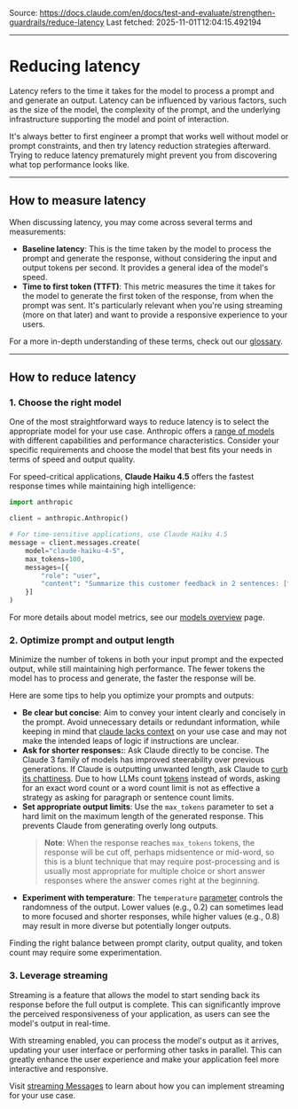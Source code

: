 Source: https://docs.claude.com/en/docs/test-and-evaluate/strengthen-guardrails/reduce-latency
Last fetched: 2025-11-01T12:04:15.492194

---

# Reducing latency

Latency refers to the time it takes for the model to process a prompt and and generate an output. Latency can be influenced by various factors, such as the size of the model, the complexity of the prompt, and the underlying infrastructure supporting the model and point of interaction.

<Note>
  It's always better to first engineer a prompt that works well without model or prompt constraints, and then try latency reduction strategies afterward. Trying to reduce latency prematurely might prevent you from discovering what top performance looks like.
</Note>

***

## How to measure latency

When discussing latency, you may come across several terms and measurements:

* **Baseline latency**: This is the time taken by the model to process the prompt and generate the response, without considering the input and output tokens per second. It provides a general idea of the model's speed.
* **Time to first token (TTFT)**: This metric measures the time it takes for the model to generate the first token of the response, from when the prompt was sent. It's particularly relevant when you're using streaming (more on that later) and want to provide a responsive experience to your users.

For a more in-depth understanding of these terms, check out our [glossary](/en/docs/about-claude/glossary).

***

## How to reduce latency

### 1. Choose the right model

One of the most straightforward ways to reduce latency is to select the appropriate model for your use case. Anthropic offers a [range of models](/en/docs/about-claude/models/overview) with different capabilities and performance characteristics. Consider your specific requirements and choose the model that best fits your needs in terms of speed and output quality.

For speed-critical applications, **Claude Haiku 4.5** offers the fastest response times while maintaining high intelligence:

```python  theme={null}
import anthropic

client = anthropic.Anthropic()

# For time-sensitive applications, use Claude Haiku 4.5
message = client.messages.create(
    model="claude-haiku-4-5",
    max_tokens=100,
    messages=[{
        "role": "user",
        "content": "Summarize this customer feedback in 2 sentences: [feedback text]"
    }]
)
```

For more details about model metrics, see our [models overview](/en/docs/about-claude/models/overview) page.

### 2. Optimize prompt and output length

Minimize the number of tokens in both your input prompt and the expected output, while still maintaining high performance. The fewer tokens the model has to process and generate, the faster the response will be.

Here are some tips to help you optimize your prompts and outputs:

* **Be clear but concise**: Aim to convey your intent clearly and concisely in the prompt. Avoid unnecessary details or redundant information, while keeping in mind that [claude lacks context](/en/docs/build-with-claude/prompt-engineering/be-clear-and-direct) on your use case and may not make the intended leaps of logic if instructions are unclear.
* **Ask for shorter responses:**: Ask Claude directly to be concise. The Claude 3 family of models has improved steerability over previous generations. If Claude is outputting unwanted length, ask Claude to [curb its chattiness](/en/docs/build-with-claude/prompt-engineering/be-clear-and-direct).
  <Tip> Due to how LLMs count [tokens](/en/docs/about-claude/glossary#tokens) instead of words, asking for an exact word count or a word count limit is not as effective a strategy as asking for paragraph or sentence count limits.</Tip>
* **Set appropriate output limits**: Use the `max_tokens` parameter to set a hard limit on the maximum length of the generated response. This prevents Claude from generating overly long outputs.
  > **Note**: When the response reaches `max_tokens` tokens, the response will be cut off, perhaps midsentence or mid-word, so this is a blunt technique that may require post-processing and is usually most appropriate for multiple choice or short answer responses where the answer comes right at the beginning.
* **Experiment with temperature**: The `temperature` [parameter](/en/api/messages) controls the randomness of the output. Lower values (e.g., 0.2) can sometimes lead to more focused and shorter responses, while higher values (e.g., 0.8) may result in more diverse but potentially longer outputs.

Finding the right balance between prompt clarity, output quality, and token count may require some experimentation.

### 3. Leverage streaming

Streaming is a feature that allows the model to start sending back its response before the full output is complete. This can significantly improve the perceived responsiveness of your application, as users can see the model's output in real-time.

With streaming enabled, you can process the model's output as it arrives, updating your user interface or performing other tasks in parallel. This can greatly enhance the user experience and make your application feel more interactive and responsive.

Visit [streaming Messages](/en/docs/build-with-claude/streaming) to learn about how you can implement streaming for your use case.